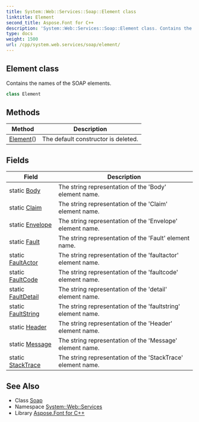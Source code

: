 ```yaml
---
title: System::Web::Services::Soap::Element class
linktitle: Element
second_title: Aspose.Font for C++
description: 'System::Web::Services::Soap::Element class. Contains the names of the SOAP elements in C++.'
type: docs
weight: 1500
url: /cpp/system.web.services/soap/element/
---
```

## Element class


Contains the names of the SOAP elements.

```cpp
class Element
```

## Methods

| Method | Description |
| --- | --- |
| [Element](./element/)() | The default constructor is deleted. |
## Fields

| Field | Description |
| --- | --- |
| static [Body](./body/) | The string representation of the 'Body' element name. |
| static [Claim](./claim/) | The string representation of the 'Claim' element name. |
| static [Envelope](./envelope/) | The string representation of the 'Envelope' element name. |
| static [Fault](./fault/) | The string representation of the 'Fault' element name. |
| static [FaultActor](./faultactor/) | The string representation of the 'faultactor' element name. |
| static [FaultCode](./faultcode/) | The string representation of the 'faultcode' element name. |
| static [FaultDetail](./faultdetail/) | The string representation of the 'detail' element name. |
| static [FaultString](./faultstring/) | The string representation of the 'faultstring' element name. |
| static [Header](./header/) | The string representation of the 'Header' element name. |
| static [Message](./message/) | The string representation of the 'Message' element name. |
| static [StackTrace](./stacktrace/) | The string representation of the 'StackTrace' element name. |
## See Also

* Class [Soap](../)
* Namespace [System::Web::Services](../../)
* Library [Aspose.Font for C++](../../../)
